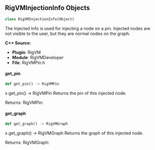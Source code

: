 ## RigVMInjectionInfo Objects

```python
class RigVMInjectionInfo(Object)
```

The Injected Info is used for injecting a node on a pin.
Injected nodes are not visible to the user, but they are normal
nodes on the graph.

**C++ Source:**

- **Plugin**: RigVM
- **Module**: RigVMDeveloper
- **File**: RigVMPin.h

<a id="unreal.RigVMInjectionInfo.get_pin"></a>

#### get_pin

```python
def get_pin() -> RigVMPin
```

x.get_pin() -> RigVMPin
Returns the pin of this injected node.

Returns:
    RigVMPin:

<a id="unreal.RigVMInjectionInfo.get_graph"></a>

#### get_graph

```python
def get_graph() -> RigVMGraph
```

x.get_graph() -> RigVMGraph
Returns the graph of this injected node.

Returns:
    RigVMGraph:

<a id="unreal.RigVMPin"></a>